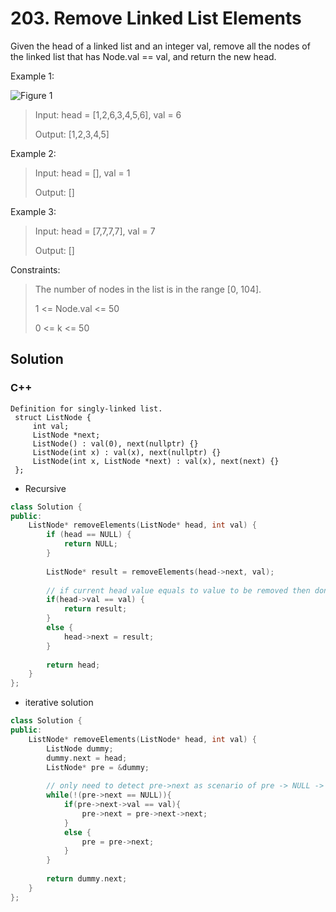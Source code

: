 # 203. Remove Linked List Elements

Given the head of a linked list and an integer val, remove all the nodes of the linked list that has Node.val == val, and return the new head. 

Example 1:

![Figure 1](https://assets.leetcode.com/uploads/2021/03/06/removelinked-list.jpg)

> Input: head = [1,2,6,3,4,5,6], val = 6
> 
> Output: [1,2,3,4,5]

Example 2:

> Input: head = [], val = 1
> 
> Output: []

Example 3:

> Input: head = [7,7,7,7], val = 7
> 
> Output: []

Constraints:

> The number of nodes in the list is in the range [0, 104].
> 
> 1 <= Node.val <= 50
> 
> 0 <= k <= 50

## Solution

### C++

    Definition for singly-linked list.
     struct ListNode {
         int val;
         ListNode *next;
         ListNode() : val(0), next(nullptr) {}
         ListNode(int x) : val(x), next(nullptr) {}
         ListNode(int x, ListNode *next) : val(x), next(next) {}
     };  
     
* Recursive 

```cpp
class Solution {
public:
    ListNode* removeElements(ListNode* head, int val) {
        if (head == NULL) {
            return NULL;
        }
        
        ListNode* result = removeElements(head->next, val);
        
        // if current head value equals to value to be removed then don't link current head to the rest of linked list
        if(head->val == val) {
            return result;
        }
        else {
            head->next = result;
        }
        
        return head;
    }
};
```

* iterative solution

```cpp
class Solution {
public:
    ListNode* removeElements(ListNode* head, int val) {
        ListNode dummy;
        dummy.next = head;
        ListNode* pre = &dummy;
        
        // only need to detect pre->next as scenario of pre -> NULL -> NULL is impossible
        while(!(pre->next == NULL)){
            if(pre->next->val == val){
                pre->next = pre->next->next;
            }
            else {
                pre = pre->next;        
            }
        }
        
        return dummy.next;
    }
};
```

